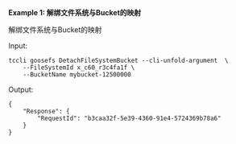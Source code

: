 **Example 1: 解绑文件系统与Bucket的映射**

解绑文件系统与Bucket的映射

Input: 

```
tccli goosefs DetachFileSystemBucket --cli-unfold-argument  \
    --FileSystemId x_c60_r3c4fa1f \
    --BucketName mybucket-12500000
```

Output: 
```
{
    "Response": {
        "RequestId": "b3caa32f-5e39-4360-91e4-5724369b78a6"
    }
}
```

